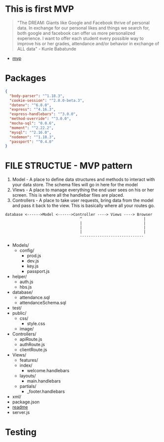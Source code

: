 # This is first MVP
  > "The DREAM: Giants like Google and Facebook thrive of personal data. In exchange for our personal likes and things we search for, both google and facebook can offer us more personalized experience. I want to offer each student every possible way to improve his or her grades, attendance and/or behavior in exchange of ALL data" - Kunle Babatunde

  - [mvp](https://github.com/kb2232/TechInSchool)

# Packages
  ```JSON
  {
    "body-parser": "^1.18.3",
    "cookie-session": "^2.0.0-beta.3",
    "dotenv": "^6.0.0",
    "express": "^4.16.3",
    "express-handlebars": "^3.0.0",
    "method-override": "^3.0.0",
    "mocha-sql": "0.0.6",
    "moment": "^2.22.2",
    "mysql": "^2.16.0",
    "nodemon": "^1.18.3",
    "passport": "^0.4.0"
  }
  ```

# FILE STRUCTUE - MVP pattern
  1. Model - A place to define data structures and methods to interact with your data store. The schema files will go in here for the model
  2. VIews - A place to manage everything the end user sees on his or her screen. This is where all the handlebar files are placed.
  3. Controllers -  A place to take user requests, bring data from the model and pass it back to the view. This is basically where all your routes go.

  ```
  database <------>Model <------>Controller ----> Views ----> Browser
                                    ^                            |
                                    |                            |
                                    |                            |
                                    |                            |
                                    -----------------------------
  ```

  * Models/
    * config/
      * prod.js
      * dev.js
      * key.js
      * passport.js
  * helper/
    * auth.js
    * hbs.js
  * database/
    * attendance.sql
    * attendanceSchema.sql
  * test/
  * public/
    * css/
      * style.css
    * image/
  * Controllers/
    * apiRoute.js
    * authRoute.js
    * clientRoute.js
  * Views/
    * features/
    * index/
      * welcome.handlebars
    * layouts/
      * main.handlebars
    * partials/
      * _footer.handlebars
  * xml/
  * package.json
  * [readme](https://github.com/kb2232/TechInSchool/blob/master/readme.md)
  * server.js

# Testing
